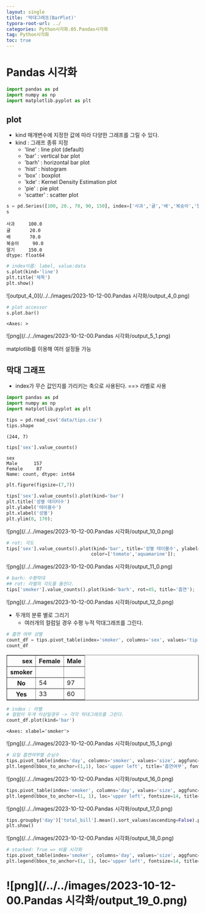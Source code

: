 ```yaml
---
layout: single
title: '막대그래프(BarPlot)'
typora-root-url: ../
categories: Python시각화.05.Pandas시각화
tag: Python시각화
toc: true
---
```


# Pandas 시각화

```python
import pandas as pd
import numpy as np
import matplotlib.pyplot as plt
```

## plot
- kind 매개변수에 지정한 값에 따라 다양한 그래프를 그릴 수 있다.
- kind : 그래프 종류 지정
    - 'line' : line plot (default)
    - 'bar' : vertical bar plot
    - 'barh' : horizontal bar plot
    - 'hist' : histogram
    - 'box' : boxplot
    - 'kde' : Kernel Density Estimation plot
    - 'pie' : pie plot
    - 'scatter' : scatter plot


```python
s = pd.Series([100, 20., 70, 90, 150], index=['사과','귤','배','복숭아','딸기'])
s
```




    사과     100.0
    귤       20.0
    배       70.0
    복숭아     90.0
    딸기     150.0
    dtype: float64




```python
# index이름: label, value:data 
s.plot(kind='line')
plt.title('제목')
plt.show()
```


![output_4_0](/../../images/2023-10-12-00.Pandas 시각화/output_4_0.png)
    



```python
# plot accessor
s.plot.bar()
```




    <Axes: >




![png](/../../images/2023-10-12-00.Pandas 시각화/output_5_1.png)
    


matplotlib를 이용해 여러 설정들 가능

## 막대 그래프
- index가 무슨 값인지를 가리키는 축으로 사용된다. ==> 라벨로 사용


```python
import pandas as pd
import numpy as np
import matplotlib.pyplot as plt

tips = pd.read_csv('data/tips.csv')
tips.shape
```




    (244, 7)




```python
tips['sex'].value_counts()
```




    sex
    Male      157
    Female     87
    Name: count, dtype: int64




```python
plt.figure(figsize=(7,7))

tips['sex'].value_counts().plot(kind='bar')
plt.title('성별 데이터수')
plt.ylabel('테이블수')
plt.xlabel('성별')
plt.ylim(0, 170);
```


![png](/../../images/2023-10-12-00.Pandas 시각화/output_10_0.png)
    



```python
# rot: 각도
tips['sex'].value_counts().plot(kind='bar', title='성별 테이블수', ylabel='Table Count', xlabel='X:성별', ylim=(0,170), rot=0,
                               color=['tomato','aquamarine']);
```


![png](/../../images/2023-10-12-00.Pandas 시각화/output_11_0.png)
    



```python
# barh: 수평막대
## rot: 라벨의 각도를 돌린다.
tips['smoker'].value_counts().plot(kind='barh', rot=45, title='흡연');
```


![png](/../../images/2023-10-12-00.Pandas 시각화/output_12_0.png)
    


- 두개의 분류 별로 그리기
    - 여러개의 컬럼일 경우 수평 누적 막대그래프를 그린다.



```python
# 흡연 여부 성별
count_df = tips.pivot_table(index='smoker', columns='sex', values='tip', aggfunc='count')
count_df
```




<div>
<style scoped>
    .dataframe tbody tr th:only-of-type {
        vertical-align: middle;
    }

    .dataframe tbody tr th {
        vertical-align: top;
    }
    
    .dataframe thead th {
        text-align: right;
    }
</style>
<table border="1" class="dataframe">
  <thead>
    <tr style="text-align: right;">
      <th>sex</th>
      <th>Female</th>
      <th>Male</th>
    </tr>
    <tr>
      <th>smoker</th>
      <th></th>
      <th></th>
    </tr>
  </thead>
  <tbody>
    <tr>
      <th>No</th>
      <td>54</td>
      <td>97</td>
    </tr>
    <tr>
      <th>Yes</th>
      <td>33</td>
      <td>60</td>
    </tr>
  </tbody>
</table>
</div>




```python
# index : 라벨
# 컬럼이 두개 이상일경우 -> 각각 막대그래프를 그린다.
count_df.plot(kind='bar')
```




    <Axes: xlabel='smoker'>




![png](/../../images/2023-10-12-00.Pandas 시각화/output_15_1.png)
    



```python
# 요일 흡연여부별 손님수
tips.pivot_table(index='day', columns='smoker', values='size', aggfunc='sum').plot(kind='bar', rot=0)
plt.legend(bbox_to_anchor=(1,1), loc='upper left', title='흡연여부', fontsize=12);
```


![png](/../../images/2023-10-12-00.Pandas 시각화/output_16_0.png)
    



```python
tips.pivot_table(index='smoker', columns='day', values='size', aggfunc='sum').plot(kind='bar', rot=0)
plt.legend(bbox_to_anchor=(1, 1), loc='upper left', fontsize=14, title='요일');
```


![png](/../../images/2023-10-12-00.Pandas 시각화/output_17_0.png)
    



```python
tips.groupby('day')['total_bill'].mean().sort_values(ascending=False).plot(kind='bar', rot=0, title='요일별 bill의 평균')
plt.show()
```


![png](/../../images/2023-10-12-00.Pandas 시각화/output_18_0.png)
    



```python
# stacked: True => 비율 시각화
tips.pivot_table(index='smoker', columns='day', values='size', aggfunc='sum').plot(kind='bar', rot=0, stacked=True)
plt.legend(bbox_to_anchor=(1, 1), loc='upper left', fontsize=14, title='요일');
```

# ![png](/../../images/2023-10-12-00.Pandas 시각화/output_19_0.png)
